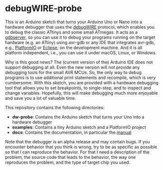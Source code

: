 # debugWIRE-probe 

This is an Arduino sketch that turns your Arduino Uno or Nano into a hardware debugger that uses the [debugWIRE](https://en.wikipedia.org/wiki/DebugWIRE) protocol, which enables you to debug the classic ATtinys and some small ATmegas. It acts as a [gdbserver](https://en.wikipedia.org/wiki/Gdbserver), so you can use it to debug your programs running on the target hardware (e.g. an ATtiny) using avr-gdb or any IDE that integrates avr-gdb, e.g., [PlatformIO](https://platformio.org/) or [Eclipse](https://www.eclipse.org/), on the development machine. And it is all platform independent, i.e., you can use it under macOS, Linux, or Windows.

Why is this good news? The (current version of the) Arduino IDE does not support debugging at all. Even the new version will not provide any debugging tools for the small AVR MCUs. So, the only way to debug programs is to use additional print statements and recompile, which is very cumbersome. With this sketch, you are provided with a hardware debugging tool that allows you to set breakpoints, to single-step, and to inspect and change variables. Hopefully, this will make debugging much more enjoyable and save you a lot of valuable time.

This repository contains the following directories:

* **dw-probe**: Contains the Arduino sketch that turns your Uno into a hardware debugger
* **examples**: Contains a tiny Arduino sketch and a PlatformIO project
* **docs**: Contains the documentation, in particular the [manual](docs/manual.md)

Note that the debugger is an alpha release and may contain bugs. If you encounter behavior that you think is wrong, try to be as specific as possible so that I can reproduce the behavior. For that I need a description of the problem, the source code that leads to the behavior, the way one reproduces the problem, and the type of target chip you used. 